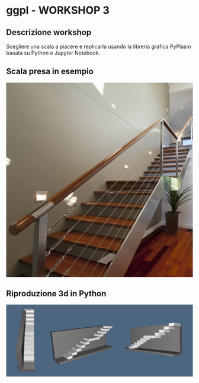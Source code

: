 # ggpl - WORKSHOP 3

## Descrizione workshop
Scegliere una scala a piacere e replicarla usando la libreria grafica PyPlasm basata su Python e Jupyter Notebook.

## Scala presa in esempio
![alt text](https://github.com/AdR21/ggpl/blob/master/2016-10-28/img/stair_with_landing.jpg "Esempio")

## Riproduzione 3d in Python
![alt text](https://github.com/AdR21/ggpl/blob/master/2016-10-28/img/stair1.JPG "Struttura 3D")
